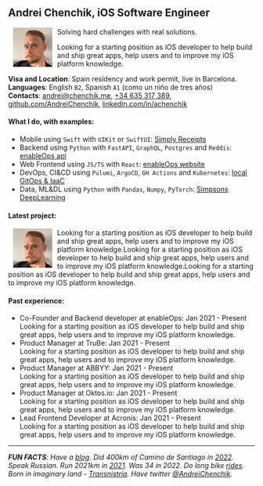 ## Andrei Chenchik, iOS Software Engineer
<img align="left" width=80 src="./images/andrei.jpg" style="margin: 0 10px" >

Solving hard challenges with real solutions.  

Looking for a starting position as iOS developer to help build and ship great apps, help users and to improve my iOS platform knowledge.

**Visa and Location**: Spain residency and work permit, live in Barcelona.
<br> **Languages**: English `B2`, Spanish `A1` (como un niño de tres años)
<br> **Contacts**: [andrei@chenchik.me](mailto:andrei@chenchik.me), [+34 635 317 389](tel:+34635317389), [github.com/AndreiChenchik](https://github.com/AndreiChenchik), [linkedin.com/in/achenchik](https://www.linkedin.com/in/achenchik)

#### **What I do, with examples:**
- Mobile using `Swift` with `UIKit` or `SwiftUI`: [Simply Receipts](https://github.com/AndreiChenchik/receipt)
- Backend using `Python` with `FastAPI`, `GraphQL`, `Postgres` and `Reddis`: [enableOps api](https://github.com/enableops/api-service)
- Web Frontend using `JS/TS` with `React`: [enableOps website](https://github.com/enableops/enableops.github.io/tree/main/src/components)
- DevOps, CI&CD using `Pulumi`, `ArgoCD`, `GH Actions` and `Kubernetes`: [local GitOps & IaaC](https://github.com/AndreiChenchik/local-cluster)
- Data, ML&DL using `Python` with `Pandas`, `Numpy`, `PyTorch`: [Simpsons DeepLearning](https://github.com/AndreiChenchik/dlschool/blob/main/14.1%20%D0%94%D0%BE%D0%BC%D0%B0%D1%88%D0%BD%D0%B5%D0%B5%20%D0%B7%D0%B0%D0%B4%D0%B0%D0%BD%D0%B8%D0%B5.%20%D0%BA%D0%BB%D0%B0%D1%81%D1%81%D0%B8%D1%84%D0%B8%D0%BA%D0%B0%D1%86%D0%B8%D1%8F%20%D0%A1%D0%B8%D0%BC%D0%BF%D1%81%D0%BE%D0%BD%D0%BE%D0%B2/simpsons_resnet50.ipynb)

#### **Latest project:**

<img align="left" width=80 src="./images/andrei.jpg" style="margin: 0 10px" >
Looking for a starting position as iOS developer to help build and ship great apps, help users and to improve my iOS platform knowledge.Looking for a starting position as iOS developer to help build and ship great apps, help users and to improve my iOS platform knowledge.Looking for a starting position as iOS developer to help build and ship great apps, help users and to improve my iOS platform knowledge.

#### **Past experience:**
* Co-Founder and Backend developer at enableOps: Jan 2021 - Present <br> Looking for a starting position as iOS developer to help build and ship great apps, help users and to improve my iOS platform knowledge.
* Product Manager at TruBe: Jan 2021 - Present <br> Looking for a starting position as iOS developer to help build and ship great apps, help users and to improve my iOS platform knowledge.
* Product Manager at ABBYY: Jan 2021 - Present <br> Looking for a starting position as iOS developer to help build and ship great apps, help users and to improve my iOS platform knowledge.
* Product Manager at Oktos.io: Jan 2021 - Present <br> Looking for a starting position as iOS developer to help build and ship great apps, help users and to improve my iOS platform knowledge.
* Lead Frontend Developer at Acronis: Jan 2021 - Present <br> Looking for a starting position as iOS developer to help build and ship great apps, help users and to improve my iOS platform knowledge.

---

*__FUN FACTS__: Have a [blog](https://chenchik.me). Did 400km of Camino de Santiago in [2022](https://storyteller.fit/album/384). Speak Russian. Run 2021km in [2021](https://www.strava.com/athletes/44250763). Was 34 in 2022. Do long bike [rides](https://www.strava.com/activities/4836441053). Born in imaginary land - [Transnistria](https://en.wikipedia.org/wiki/Transnistria). Have twitter [@AndreiChenchik](https://twitter.com/AndreiChenchik).*